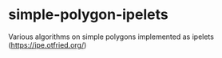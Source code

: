 # simple-polygon-ipelets
 Various algorithms on simple polygons implemented as ipelets (https://ipe.otfried.org/)

